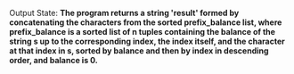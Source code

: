 Output State: **The program returns a string 'result' formed by concatenating the characters from the sorted prefix_balance list, where prefix_balance is a sorted list of n tuples containing the balance of the string s up to the corresponding index, the index itself, and the character at that index in s, sorted by balance and then by index in descending order, and balance is 0.**